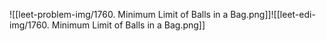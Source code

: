 ![[leet-problem-img/1760. Minimum Limit of Balls in a Bag.png]]![[leet-edi-img/1760. Minimum Limit of Balls in a Bag.png]]